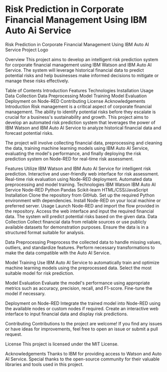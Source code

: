 # Risk Prediction in Corporate Financial Management Using IBM Auto Ai Service

Risk Prediction in Corporate Financial Management Using IBM Auto AI Service
Project Logo

Overview
This project aims to develop an intelligent risk prediction system for corporate financial management using IBM Watson and IBM Auto AI Service. The system will leverage historical financial data to predict potential risks and help businesses make informed decisions to mitigate or manage these risks effectively.

Table of Contents
Introduction
Features
Technologies
Installation
Usage
Data Collection
Data Preprocessing
Model Training
Model Evaluation
Deployment on Node-RED
Contributing
License
Acknowledgements
Introduction
Risk management is a critical aspect of corporate financial management. The ability to identify potential risks before they escalate is crucial for a business's sustainability and growth. This project aims to develop an automated risk prediction system that leverages the power of IBM Watson and IBM Auto AI Service to analyze historical financial data and forecast potential risks.

The project will involve collecting financial data, preprocessing and cleaning the data, training machine learning models using IBM Auto AI Service, evaluating the model's performance, and finally deploying the risk prediction system on Node-RED for real-time risk assessment.

Features
Utilize IBM Watson and IBM Auto AI Service for intelligent risk prediction.
Interactive and user-friendly web interface for risk assessment.
Real-time risk evaluation using Node-RED deployment.
Automated data preprocessing and model training.
Technologies
IBM Watson
IBM Auto AI Service
Node-RED
Python
Pandas
Scikit-learn
HTML/CSS/JavaScript
Installation
Clone the repository from GitHub.
Set up the required Python environment with dependencies.
Install Node-RED on your local machine or preferred server.
Usage
Launch Node-RED and import the flow provided in the repository.
Access the web interface and input the required financial data.
The system will predict potential risks based on the given data.
Data Collection
Collect financial data from reliable sources or use publicly available datasets for demonstration purposes. Ensure the data is in a structured format suitable for analysis.

Data Preprocessing
Preprocess the collected data to handle missing values, outliers, and standardize features. Perform necessary transformations to make the data compatible with the Auto AI Service.

Model Training
Use IBM Auto AI Service to automatically train and optimize machine learning models using the preprocessed data. Select the most suitable model for risk prediction.

Model Evaluation
Evaluate the model's performance using appropriate metrics such as accuracy, precision, recall, and F1-score. Fine-tune the model if necessary.

Deployment on Node-RED
Integrate the trained model into Node-RED using the available nodes or custom nodes if required. Create an interactive web interface to input financial data and display risk predictions.

Contributing
Contributions to the project are welcome! If you find any issues or have ideas for improvements, feel free to open an issue or submit a pull request.

License
This project is licensed under the MIT License.

Acknowledgements
Thanks to IBM for providing access to Watson and Auto AI Service.
Special thanks to the open-source community for their valuable libraries and tools used in this project.

